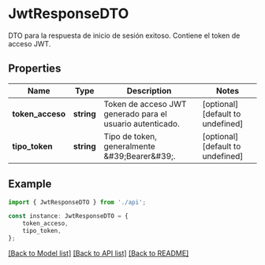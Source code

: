 # JwtResponseDTO

DTO para la respuesta de inicio de sesión exitoso. Contiene el token de acceso JWT.

## Properties

Name | Type | Description | Notes
------------ | ------------- | ------------- | -------------
**token_acceso** | **string** | Token de acceso JWT generado para el usuario autenticado. | [optional] [default to undefined]
**tipo_token** | **string** | Tipo de token, generalmente \&#39;Bearer\&#39;. | [optional] [default to undefined]

## Example

```typescript
import { JwtResponseDTO } from './api';

const instance: JwtResponseDTO = {
    token_acceso,
    tipo_token,
};
```

[[Back to Model list]](../README.md#documentation-for-models) [[Back to API list]](../README.md#documentation-for-api-endpoints) [[Back to README]](../README.md)
